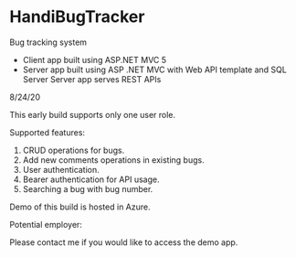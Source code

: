 # HandiBugTracker
Bug tracking system 
- Client app built using ASP.NET MVC 5
- Server app built using ASP .NET MVC with Web API template and SQL Server
Server app serves REST APIs

8/24/20

This early build supports only one user role.

Supported features:
1. CRUD operations for bugs.
2. Add new comments operations in existing bugs.
3. User authentication.
4. Bearer authentication for API usage.
5. Searching a bug with bug number.

Demo of this build is hosted in Azure.

Potential employer:

Please contact me if you would like to access the demo app.
